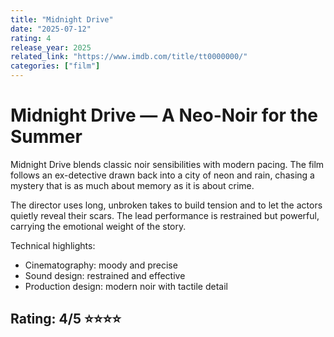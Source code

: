 ```yaml
---
title: "Midnight Drive"
date: "2025-07-12"
rating: 4
release_year: 2025
related_link: "https://www.imdb.com/title/tt0000000/"
categories: ["film"]
---
```


# Midnight Drive — A Neo-Noir for the Summer

Midnight Drive blends classic noir sensibilities with modern pacing. The film follows an ex-detective drawn back into a city of neon and rain, chasing a mystery that is as much about memory as it is about crime.

The director uses long, unbroken takes to build tension and to let the actors quietly reveal their scars. The lead performance is restrained but powerful, carrying the emotional weight of the story.

Technical highlights:
- Cinematography: moody and precise
- Sound design: restrained and effective
- Production design: modern noir with tactile detail

## Rating: 4/5 ⭐⭐⭐⭐